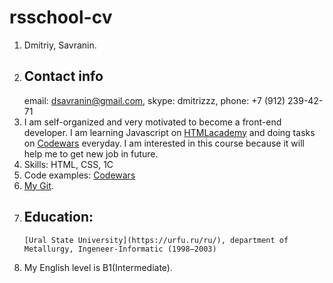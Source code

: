 # rsschool-cv
1. Dmitriy, Savranin.
2. ## Contact info 
      email: dsavranin@gmail.com, skype: dmitrizzz, phone: +7 (912) 239-42-71
3. I am self-organized and very motivated to become a front-end developer. I am learning Javascript on [HTMLacademy](https://htmlacademy.ru/profile/id1360599) and doing tasks on [Codewars](https://www.codewars.com/users/savranin) everyday. I am interested in this course because it will help me to get new job in future.
4. Skills: HTML, CSS, 1C
5. Code examples: [Codewars](https://www.codewars.com/users/savranin/completed_solutions)
6. [My Git](https://github.com/savranin).
7. ## Education:
       [Ural State University](https://urfu.ru/ru/), department of Metallurgy, Ingeneer-Informatic (1998—2003)
8. My English level is B1(Intermediate).
